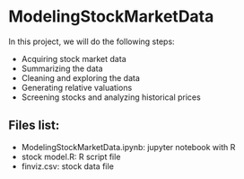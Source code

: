 # ModelingStockMarketData


In this project, we will do the following steps:

* Acquiring stock market data
* Summarizing the data
* Cleaning and exploring the data
* Generating relative valuations
* Screening stocks and analyzing historical prices

## Files list:
* ModelingStockMarketData.ipynb: jupyter notebook with R  
* stock model.R: R script file
* finviz.csv: stock data file

